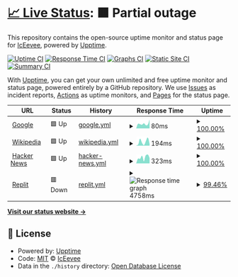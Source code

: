# [📈 Live Status](https://demo.upptime.js.org): <!--live status--> **🟧 Partial outage**

This repository contains the open-source uptime monitor and status page for [IcEevee](https://demo.upptime.js.org), powered by [Upptime](https://github.com/upptime/upptime).

[![Uptime CI](https://github.com/IcEevee/IcEevee/workflows/Uptime%20CI/badge.svg)](https://github.com/IcEevee/IcEevee/actions?query=workflow%3A%22Uptime+CI%22)
[![Response Time CI](https://github.com/IcEevee/IcEevee/workflows/Response%20Time%20CI/badge.svg)](https://github.com/IcEevee/IcEevee/actions?query=workflow%3A%22Response+Time+CI%22)
[![Graphs CI](https://github.com/IcEevee/IcEevee/workflows/Graphs%20CI/badge.svg)](https://github.com/IcEevee/IcEevee/actions?query=workflow%3A%22Graphs+CI%22)
[![Static Site CI](https://github.com/IcEevee/IcEevee/workflows/Static%20Site%20CI/badge.svg)](https://github.com/IcEevee/IcEevee/actions?query=workflow%3A%22Static+Site+CI%22)
[![Summary CI](https://github.com/IcEevee/IcEevee/workflows/Summary%20CI/badge.svg)](https://github.com/IcEevee/IcEevee/actions?query=workflow%3A%22Summary+CI%22)

With [Upptime](https://upptime.js.org), you can get your own unlimited and free uptime monitor and status page, powered entirely by a GitHub repository. We use [Issues](https://github.com/IcEevee/IcEevee/issues) as incident reports, [Actions](https://github.com/IcEevee/IcEevee/actions) as uptime monitors, and [Pages](https://demo.upptime.js.org) for the status page.

<!--start: status pages-->
<!-- This summary is generated by Upptime (https://github.com/upptime/upptime) -->
<!-- Do not edit this manually, your changes will be overwritten -->
<!-- prettier-ignore -->
| URL | Status | History | Response Time | Uptime |
| --- | ------ | ------- | ------------- | ------ |
| <img alt="" src="https://icons.duckduckgo.com/ip3/www.google.com.ico" height="13"> [Google](https://www.google.com) | 🟩 Up | [google.yml](https://github.com/IcEevee/iceevee_flask_upptime/commits/HEAD/history/google.yml) | <details><summary><img alt="Response time graph" src="./graphs/google/response-time-week.png" height="20"> 80ms</summary><br><a href="https://demo.upptime.js.org/history/google"><img alt="Response time 115" src="https://img.shields.io/endpoint?url=https%3A%2F%2Fraw.githubusercontent.com%2FIcEevee%2Ficeevee_flask_upptime%2FHEAD%2Fapi%2Fgoogle%2Fresponse-time.json"></a><br><a href="https://demo.upptime.js.org/history/google"><img alt="24-hour response time 79" src="https://img.shields.io/endpoint?url=https%3A%2F%2Fraw.githubusercontent.com%2FIcEevee%2Ficeevee_flask_upptime%2FHEAD%2Fapi%2Fgoogle%2Fresponse-time-day.json"></a><br><a href="https://demo.upptime.js.org/history/google"><img alt="7-day response time 80" src="https://img.shields.io/endpoint?url=https%3A%2F%2Fraw.githubusercontent.com%2FIcEevee%2Ficeevee_flask_upptime%2FHEAD%2Fapi%2Fgoogle%2Fresponse-time-week.json"></a><br><a href="https://demo.upptime.js.org/history/google"><img alt="30-day response time 118" src="https://img.shields.io/endpoint?url=https%3A%2F%2Fraw.githubusercontent.com%2FIcEevee%2Ficeevee_flask_upptime%2FHEAD%2Fapi%2Fgoogle%2Fresponse-time-month.json"></a><br><a href="https://demo.upptime.js.org/history/google"><img alt="1-year response time 115" src="https://img.shields.io/endpoint?url=https%3A%2F%2Fraw.githubusercontent.com%2FIcEevee%2Ficeevee_flask_upptime%2FHEAD%2Fapi%2Fgoogle%2Fresponse-time-year.json"></a></details> | <details><summary><a href="https://demo.upptime.js.org/history/google">100.00%</a></summary><a href="https://demo.upptime.js.org/history/google"><img alt="All-time uptime 100.00%" src="https://img.shields.io/endpoint?url=https%3A%2F%2Fraw.githubusercontent.com%2FIcEevee%2Ficeevee_flask_upptime%2FHEAD%2Fapi%2Fgoogle%2Fuptime.json"></a><br><a href="https://demo.upptime.js.org/history/google"><img alt="24-hour uptime 100.00%" src="https://img.shields.io/endpoint?url=https%3A%2F%2Fraw.githubusercontent.com%2FIcEevee%2Ficeevee_flask_upptime%2FHEAD%2Fapi%2Fgoogle%2Fuptime-day.json"></a><br><a href="https://demo.upptime.js.org/history/google"><img alt="7-day uptime 100.00%" src="https://img.shields.io/endpoint?url=https%3A%2F%2Fraw.githubusercontent.com%2FIcEevee%2Ficeevee_flask_upptime%2FHEAD%2Fapi%2Fgoogle%2Fuptime-week.json"></a><br><a href="https://demo.upptime.js.org/history/google"><img alt="30-day uptime 100.00%" src="https://img.shields.io/endpoint?url=https%3A%2F%2Fraw.githubusercontent.com%2FIcEevee%2Ficeevee_flask_upptime%2FHEAD%2Fapi%2Fgoogle%2Fuptime-month.json"></a><br><a href="https://demo.upptime.js.org/history/google"><img alt="1-year uptime 100.00%" src="https://img.shields.io/endpoint?url=https%3A%2F%2Fraw.githubusercontent.com%2FIcEevee%2Ficeevee_flask_upptime%2FHEAD%2Fapi%2Fgoogle%2Fuptime-year.json"></a></details>
| <img alt="" src="https://icons.duckduckgo.com/ip3/en.wikipedia.org.ico" height="13"> [Wikipedia](https://en.wikipedia.org) | 🟩 Up | [wikipedia.yml](https://github.com/IcEevee/iceevee_flask_upptime/commits/HEAD/history/wikipedia.yml) | <details><summary><img alt="Response time graph" src="./graphs/wikipedia/response-time-week.png" height="20"> 194ms</summary><br><a href="https://demo.upptime.js.org/history/wikipedia"><img alt="Response time 192" src="https://img.shields.io/endpoint?url=https%3A%2F%2Fraw.githubusercontent.com%2FIcEevee%2Ficeevee_flask_upptime%2FHEAD%2Fapi%2Fwikipedia%2Fresponse-time.json"></a><br><a href="https://demo.upptime.js.org/history/wikipedia"><img alt="24-hour response time 282" src="https://img.shields.io/endpoint?url=https%3A%2F%2Fraw.githubusercontent.com%2FIcEevee%2Ficeevee_flask_upptime%2FHEAD%2Fapi%2Fwikipedia%2Fresponse-time-day.json"></a><br><a href="https://demo.upptime.js.org/history/wikipedia"><img alt="7-day response time 194" src="https://img.shields.io/endpoint?url=https%3A%2F%2Fraw.githubusercontent.com%2FIcEevee%2Ficeevee_flask_upptime%2FHEAD%2Fapi%2Fwikipedia%2Fresponse-time-week.json"></a><br><a href="https://demo.upptime.js.org/history/wikipedia"><img alt="30-day response time 186" src="https://img.shields.io/endpoint?url=https%3A%2F%2Fraw.githubusercontent.com%2FIcEevee%2Ficeevee_flask_upptime%2FHEAD%2Fapi%2Fwikipedia%2Fresponse-time-month.json"></a><br><a href="https://demo.upptime.js.org/history/wikipedia"><img alt="1-year response time 192" src="https://img.shields.io/endpoint?url=https%3A%2F%2Fraw.githubusercontent.com%2FIcEevee%2Ficeevee_flask_upptime%2FHEAD%2Fapi%2Fwikipedia%2Fresponse-time-year.json"></a></details> | <details><summary><a href="https://demo.upptime.js.org/history/wikipedia">100.00%</a></summary><a href="https://demo.upptime.js.org/history/wikipedia"><img alt="All-time uptime 100.00%" src="https://img.shields.io/endpoint?url=https%3A%2F%2Fraw.githubusercontent.com%2FIcEevee%2Ficeevee_flask_upptime%2FHEAD%2Fapi%2Fwikipedia%2Fuptime.json"></a><br><a href="https://demo.upptime.js.org/history/wikipedia"><img alt="24-hour uptime 100.00%" src="https://img.shields.io/endpoint?url=https%3A%2F%2Fraw.githubusercontent.com%2FIcEevee%2Ficeevee_flask_upptime%2FHEAD%2Fapi%2Fwikipedia%2Fuptime-day.json"></a><br><a href="https://demo.upptime.js.org/history/wikipedia"><img alt="7-day uptime 100.00%" src="https://img.shields.io/endpoint?url=https%3A%2F%2Fraw.githubusercontent.com%2FIcEevee%2Ficeevee_flask_upptime%2FHEAD%2Fapi%2Fwikipedia%2Fuptime-week.json"></a><br><a href="https://demo.upptime.js.org/history/wikipedia"><img alt="30-day uptime 100.00%" src="https://img.shields.io/endpoint?url=https%3A%2F%2Fraw.githubusercontent.com%2FIcEevee%2Ficeevee_flask_upptime%2FHEAD%2Fapi%2Fwikipedia%2Fuptime-month.json"></a><br><a href="https://demo.upptime.js.org/history/wikipedia"><img alt="1-year uptime 100.00%" src="https://img.shields.io/endpoint?url=https%3A%2F%2Fraw.githubusercontent.com%2FIcEevee%2Ficeevee_flask_upptime%2FHEAD%2Fapi%2Fwikipedia%2Fuptime-year.json"></a></details>
| <img alt="" src="https://icons.duckduckgo.com/ip3/news.ycombinator.com.ico" height="13"> [Hacker News](https://news.ycombinator.com) | 🟩 Up | [hacker-news.yml](https://github.com/IcEevee/iceevee_flask_upptime/commits/HEAD/history/hacker-news.yml) | <details><summary><img alt="Response time graph" src="./graphs/hacker-news/response-time-week.png" height="20"> 323ms</summary><br><a href="https://demo.upptime.js.org/history/hacker-news"><img alt="Response time 309" src="https://img.shields.io/endpoint?url=https%3A%2F%2Fraw.githubusercontent.com%2FIcEevee%2Ficeevee_flask_upptime%2FHEAD%2Fapi%2Fhacker-news%2Fresponse-time.json"></a><br><a href="https://demo.upptime.js.org/history/hacker-news"><img alt="24-hour response time 523" src="https://img.shields.io/endpoint?url=https%3A%2F%2Fraw.githubusercontent.com%2FIcEevee%2Ficeevee_flask_upptime%2FHEAD%2Fapi%2Fhacker-news%2Fresponse-time-day.json"></a><br><a href="https://demo.upptime.js.org/history/hacker-news"><img alt="7-day response time 323" src="https://img.shields.io/endpoint?url=https%3A%2F%2Fraw.githubusercontent.com%2FIcEevee%2Ficeevee_flask_upptime%2FHEAD%2Fapi%2Fhacker-news%2Fresponse-time-week.json"></a><br><a href="https://demo.upptime.js.org/history/hacker-news"><img alt="30-day response time 304" src="https://img.shields.io/endpoint?url=https%3A%2F%2Fraw.githubusercontent.com%2FIcEevee%2Ficeevee_flask_upptime%2FHEAD%2Fapi%2Fhacker-news%2Fresponse-time-month.json"></a><br><a href="https://demo.upptime.js.org/history/hacker-news"><img alt="1-year response time 309" src="https://img.shields.io/endpoint?url=https%3A%2F%2Fraw.githubusercontent.com%2FIcEevee%2Ficeevee_flask_upptime%2FHEAD%2Fapi%2Fhacker-news%2Fresponse-time-year.json"></a></details> | <details><summary><a href="https://demo.upptime.js.org/history/hacker-news">100.00%</a></summary><a href="https://demo.upptime.js.org/history/hacker-news"><img alt="All-time uptime 100.00%" src="https://img.shields.io/endpoint?url=https%3A%2F%2Fraw.githubusercontent.com%2FIcEevee%2Ficeevee_flask_upptime%2FHEAD%2Fapi%2Fhacker-news%2Fuptime.json"></a><br><a href="https://demo.upptime.js.org/history/hacker-news"><img alt="24-hour uptime 100.00%" src="https://img.shields.io/endpoint?url=https%3A%2F%2Fraw.githubusercontent.com%2FIcEevee%2Ficeevee_flask_upptime%2FHEAD%2Fapi%2Fhacker-news%2Fuptime-day.json"></a><br><a href="https://demo.upptime.js.org/history/hacker-news"><img alt="7-day uptime 100.00%" src="https://img.shields.io/endpoint?url=https%3A%2F%2Fraw.githubusercontent.com%2FIcEevee%2Ficeevee_flask_upptime%2FHEAD%2Fapi%2Fhacker-news%2Fuptime-week.json"></a><br><a href="https://demo.upptime.js.org/history/hacker-news"><img alt="30-day uptime 100.00%" src="https://img.shields.io/endpoint?url=https%3A%2F%2Fraw.githubusercontent.com%2FIcEevee%2Ficeevee_flask_upptime%2FHEAD%2Fapi%2Fhacker-news%2Fuptime-month.json"></a><br><a href="https://demo.upptime.js.org/history/hacker-news"><img alt="1-year uptime 100.00%" src="https://img.shields.io/endpoint?url=https%3A%2F%2Fraw.githubusercontent.com%2FIcEevee%2Ficeevee_flask_upptime%2FHEAD%2Fapi%2Fhacker-news%2Fuptime-year.json"></a></details>
| <img alt="" src="https://icons.duckduckgo.com/ip3/iceevee.iceevee1008.repl.co.ico" height="13"> [Replit](https://iceevee.iceevee1008.repl.co) | 🟥 Down | [replit.yml](https://github.com/IcEevee/iceevee_flask_upptime/commits/HEAD/history/replit.yml) | <details><summary><img alt="Response time graph" src="./graphs/replit/response-time-week.png" height="20"> 4758ms</summary><br><a href="https://demo.upptime.js.org/history/replit"><img alt="Response time 2675" src="https://img.shields.io/endpoint?url=https%3A%2F%2Fraw.githubusercontent.com%2FIcEevee%2Ficeevee_flask_upptime%2FHEAD%2Fapi%2Freplit%2Fresponse-time.json"></a><br><a href="https://demo.upptime.js.org/history/replit"><img alt="24-hour response time 10518" src="https://img.shields.io/endpoint?url=https%3A%2F%2Fraw.githubusercontent.com%2FIcEevee%2Ficeevee_flask_upptime%2FHEAD%2Fapi%2Freplit%2Fresponse-time-day.json"></a><br><a href="https://demo.upptime.js.org/history/replit"><img alt="7-day response time 4758" src="https://img.shields.io/endpoint?url=https%3A%2F%2Fraw.githubusercontent.com%2FIcEevee%2Ficeevee_flask_upptime%2FHEAD%2Fapi%2Freplit%2Fresponse-time-week.json"></a><br><a href="https://demo.upptime.js.org/history/replit"><img alt="30-day response time 4203" src="https://img.shields.io/endpoint?url=https%3A%2F%2Fraw.githubusercontent.com%2FIcEevee%2Ficeevee_flask_upptime%2FHEAD%2Fapi%2Freplit%2Fresponse-time-month.json"></a><br><a href="https://demo.upptime.js.org/history/replit"><img alt="1-year response time 2675" src="https://img.shields.io/endpoint?url=https%3A%2F%2Fraw.githubusercontent.com%2FIcEevee%2Ficeevee_flask_upptime%2FHEAD%2Fapi%2Freplit%2Fresponse-time-year.json"></a></details> | <details><summary><a href="https://demo.upptime.js.org/history/replit">99.46%</a></summary><a href="https://demo.upptime.js.org/history/replit"><img alt="All-time uptime 99.74%" src="https://img.shields.io/endpoint?url=https%3A%2F%2Fraw.githubusercontent.com%2FIcEevee%2Ficeevee_flask_upptime%2FHEAD%2Fapi%2Freplit%2Fuptime.json"></a><br><a href="https://demo.upptime.js.org/history/replit"><img alt="24-hour uptime 97.86%" src="https://img.shields.io/endpoint?url=https%3A%2F%2Fraw.githubusercontent.com%2FIcEevee%2Ficeevee_flask_upptime%2FHEAD%2Fapi%2Freplit%2Fuptime-day.json"></a><br><a href="https://demo.upptime.js.org/history/replit"><img alt="7-day uptime 99.46%" src="https://img.shields.io/endpoint?url=https%3A%2F%2Fraw.githubusercontent.com%2FIcEevee%2Ficeevee_flask_upptime%2FHEAD%2Fapi%2Freplit%2Fuptime-week.json"></a><br><a href="https://demo.upptime.js.org/history/replit"><img alt="30-day uptime 99.74%" src="https://img.shields.io/endpoint?url=https%3A%2F%2Fraw.githubusercontent.com%2FIcEevee%2Ficeevee_flask_upptime%2FHEAD%2Fapi%2Freplit%2Fuptime-month.json"></a><br><a href="https://demo.upptime.js.org/history/replit"><img alt="1-year uptime 99.74%" src="https://img.shields.io/endpoint?url=https%3A%2F%2Fraw.githubusercontent.com%2FIcEevee%2Ficeevee_flask_upptime%2FHEAD%2Fapi%2Freplit%2Fuptime-year.json"></a></details>

<!--end: status pages-->

[**Visit our status website →**](https://demo.upptime.js.org)

## 📄 License

- Powered by: [Upptime](https://github.com/upptime/upptime)
- Code: [MIT](./LICENSE) © [IcEevee](https://demo.upptime.js.org)
- Data in the `./history` directory: [Open Database License](https://opendatacommons.org/licenses/odbl/1-0/)
